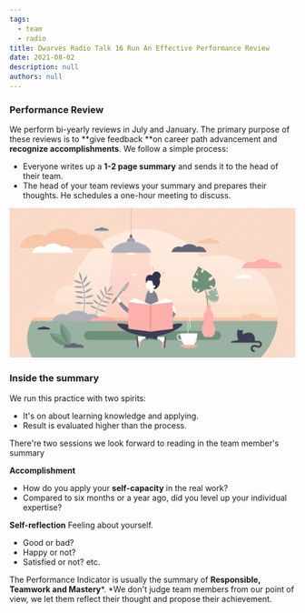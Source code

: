 ```yaml
---
tags: 
  - team
  - radio
title: Dwarves Radio Talk 16 Run An Effective Performance Review
date: 2021-08-02
description: null
authors: null
---
```


### Performance Review 
We perform bi-yearly reviews in July and January. The primary purpose of these reviews is to **give feedback **on career path advancement and **recognize accomplishments**. We follow a simple process:
* Everyone writes up a **1-2 page summary** and sends it to the head of their team.
* The head of your team reviews your summary and prepares their thoughts. He schedules a one-hour meeting to discuss.

![](assets/dwarves-radio-talk-16-run-an-effective-performance-review_e46576a1c9314d3a36be38e50ae55763_md5.webp)

### Inside the summary
We run this practice with two spirits:
* It's on about learning knowledge and applying.
* Result is evaluated higher than the process.

There're two sessions we look forward to reading in the team member's summary

**Accomplishment**
* How do you apply your **self-capacity** in the real work?
* Compared to six months or a year ago, did you level up your individual expertise?

**Self-reflection**
Feeling about yourself.
* Good or bad?
* Happy or not?
* Satisfied or not? etc.

The Performance Indicator is usually the summary of **Responsible, Teamwork **and** Mastery***. *We don't judge team members from our point of view, we let them reflect their thought and propose their achievement. 
